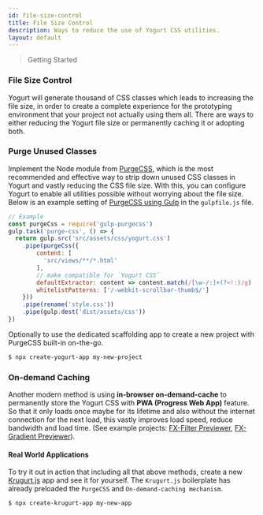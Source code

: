 ```yaml
---
id: file-size-control
title: File Size Control
description: Ways to reduce the use of Yogurt CSS utilities.
layout: default
---
```


> Getting Started

### File Size Control

Yogurt will generate thousand of CSS classes which leads to increasing the file size, in order to create a complete experience for the prototyping environment that your project not actually using them all. There are ways to either reducing the Yogurt file size or permanently caching it or adopting both.

### Purge Unused Classes

Implement the Node module from [PurgeCSS](https://purgecss.com/), which is the most recommended and effective way to strip down unused CSS classes in Yogurt and vastly reducing the CSS file size. With this, you can configure Yogurt to enable all utilities possible without worrying about the file size. Below is an example setting of [PurgeCSS using Gulp](https://purgecss.com/plugins/gulp.html) in the `gulpfile.js` file.

```js
// Example
const purgeCss = require('gulp-purgecss')
gulp.task('purge-css', () => {
  return gulp.src('src/assets/css/yogurt.css')
    .pipe(purgeCss({
        content: [
          'src/views/**/*.html'
        ],
        // make compatible for `Yogurt CSS`
        defaultExtractor: content => content.match(/[\w-/:]+(?<!:)/g) || [],
        whitelistPatterns: ['/-webkit-scrollbar-thumb$/']
    }))
    .pipe(rename('style.css'))
    .pipe(gulp.dest('dist/assets/css'))
})
```

Optionally to use the dedicated scaffolding app to create a new project with PurgeCSS built-in on-the-go.

```bash
$ npx create-yogurt-app my-new-project
```

### On-demand Caching

Another modern method is using **in-browser on-demand-cache** to permanently store the Yogurt CSS with **PWA (Progress Web App)** feature. So that it only loads once maybe for its lifetime and also without the internet connection for the next load, this vastly improves load speed, reduce bandwidth and load time. (See example projects: [FX-Filter Previewer](https://fx-filter-previewer.netlify.com/), [FX-Gradient Previewer](https://fx-gradient-previewer.netlify.com/)).

#### Real World Applications

To try it out in action that including all that above methods, create a new [Krugurt.js](https://github.com/loouislow81/krugurt) app and see it for yourself. The `Krugurt.js` boilerplate has already preloaded the `PurgeCSS` and `On-demand-caching mechanism`.

```bash
$ npx create-krugurt-app my-new-app
```



